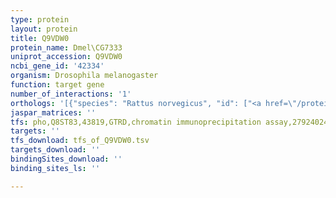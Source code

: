 ```yaml
---
type: protein
layout: protein
title: Q9VDW0
protein_name: Dmel\CG7333
uniprot_accession: Q9VDW0
ncbi_gene_id: '42334'
organism: Drosophila melanogaster
function: target gene
number_of_interactions: '1'
orthologs: '[{"species": "Rattus norvegicus", "id": ["<a href=\"/protein/g3v9h5\">G3V9H5</a>", "<a href=\"/protein/o70609\">O70609</a>"]}, {"species": "Caenorhabditis elegans", "id": ["<a href=\"/protein/q18613\">Q18613</a>"]}]'
jaspar_matrices: ''
tfs: pho,Q8ST83,43819,GTRD,chromatin immunoprecipitation assay,27924024%5Buid%5D,No
targets: ''
tfs_download: tfs_of_Q9VDW0.tsv
targets_download: ''
bindingSites_download: ''
binding_sites_ls: ''

---
```

